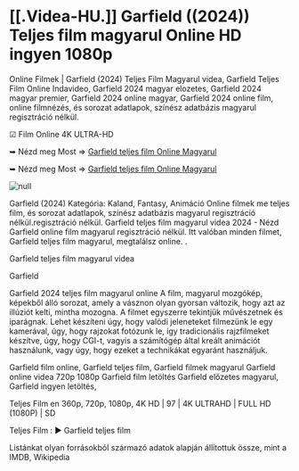 # [[.Videa-HU.]] Garfield ((2024)) Teljes film magyarul Online HD ingyen 1080p

Online Filmek | Garfield (2024) Teljes Film Magyarul videa, Garfield Teljes Film Online Indavideo, Garfield 2024 magyar elozetes, Garfield 2024 magyar premier, Garfield 2024 online magyar, Garfield 2024 online film, online filmnézés, és sorozat adatlapok, színész adatbázis magyarul regisztráció nélkül.

☑ Film Online 4K ULTRA-HD

➥ Nézd meg Most => [Garfield teljes film Online Magyarul](https://filmhd.cloud/movie/748783/the-garfield-movie-gityub)

➥ Nézd meg Most => [Garfield teljes film Online Magyarul](https://filmhd.cloud/movie/748783/the-garfield-movie-gityub)

<a href="https://filmhd.cloud/movie/748783/the-garfield-movie-gityub" rel="nofollow" data-target="animated-image.originalLink"><img src="https://camo.githubusercontent.com/abb2148613ed2c31b6fd5c164e6a142c9074d86e9468c674b26300adbf87c7f7/68747470733a2f2f7374617469632e7769787374617469632e636f6d2f6d656469612f3835356132355f30343362356162656234616534643335616330303331393865376665353665647e6d76322e676966" alt="null" data-canonical-src="https://static.wixstatic.com/media/855a25_043b5abeb4ae4d35ac003198e7fe56ed~mv2.gif" style="max-width: 100%; display: inline-block;" data-target="animated-image.originalImage"></a>


Garfield (2024) Kategória: Kaland, Fantasy, Animáció Online filmek me teljes film, és sorozat adatlapok, színész adatbázis magyarul regisztráció nélkül.regisztráció nélkül. Garfield teljes film magyarul videa 2024 - Nézd Garfield online film magyarul regisztráció nélkül. Itt valóban minden filmet, Garfield teljes film magyarul, megtalálsz online. .

Garfield teljes film magyarul videa

Garfield

Garfield 2024 teljes film magyarul online A film, magyarul mozgókép, képekből álló sorozat, amely a vásznon olyan gyorsan változik, hogy azt az illúziót kelti, mintha mozogna. A filmet egyszerre tekintjük művészetnek és iparágnak. Lehet készíteni úgy, hogy valódi jeleneteket filmezünk le egy kamerával, úgy, hogy rajzokat fotózunk le, így tradicionális rajzfilmeket készítve, úgy, hogy CGI-t, vagyis a számítógép által kreált animációt használunk, vagy úgy, hogy ezeket a technikákat egyaránt használjuk.

Garfield film online, Garfield teljes film, Garfield filmek magyarul Garfield online videa 720p 1080p Garfield film letöltés Garfield előzetes magyarul, Garfield ingyen letöltés,

Teljes Film en 360p, 720p, 1080p, 4K HD | 97 | 4K ULTRAHD | FULL HD (1080P) | SD

Teljes Film : ► Garfield teljes film

Listánkat olyan forrásokból származó adatok alapján állítottuk össze, mint a IMDB, Wikipedia

